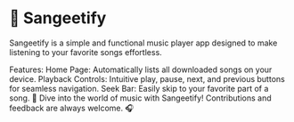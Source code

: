 <h1>🎵 Sangeetify</h1>

Sangeetify is a simple and functional music player app designed to make listening to your favorite songs effortless.

Features:
Home Page: Automatically lists all downloaded songs on your device.
Playback Controls: Intuitive play, pause, next, and previous buttons for seamless navigation.
Seek Bar: Easily skip to your favorite part of a song.
🚀 Dive into the world of music with Sangeetify!
Contributions and feedback are always welcome. 🎧
